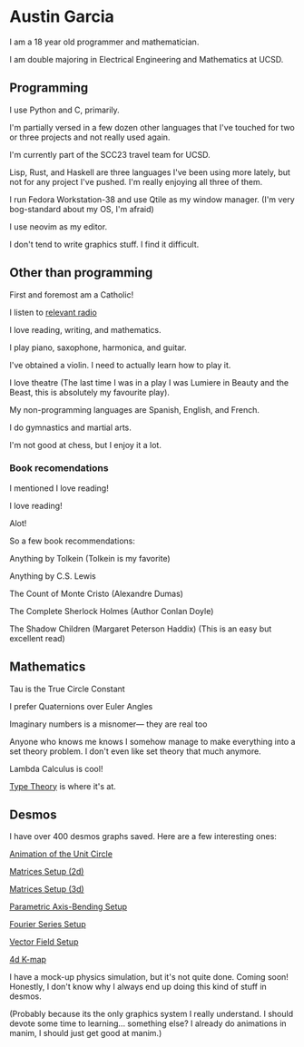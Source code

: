 # Austin Garcia

I am a 18 year old programmer and mathematician.

I am double majoring in Electrical Engineering and Mathematics at UCSD.

## Programming

I use Python and C, primarily. 

I'm partially versed in a few dozen other languages that I've touched for two or three projects and not really used again.

I'm currently part of the SCC23 travel team for UCSD.

Lisp, Rust, and Haskell are three languages I've been using more lately, but not for any project I've pushed. I'm really enjoying all three of them.

I run Fedora Workstation-38 and use Qtile as my window manager. (I'm very bog-standard about my OS, I'm afraid)

I use neovim as my editor. 

I don't tend to write graphics stuff. I find it difficult.

## Other than programming

First and foremost am a Catholic! 

I listen to [relevant radio](https://relevantradio.com/)

I love reading, writing, and mathematics.

I play piano, saxophone, harmonica, and guitar. 

I've obtained a violin. I need to actually learn how to play it.

I love theatre (The last time I was in a play I was Lumiere in Beauty and the Beast, this is absolutely my favourite play). 

My non-programming languages are Spanish, English, and French.

I do gymnastics and martial arts.

I'm not good at chess, but I enjoy it a lot. 

### Book recomendations

I mentioned I love reading!

I love reading!

Alot!

So a few book recommendations:

Anything by Tolkein (Tolkein is my favorite)

Anything by C.S. Lewis

The Count of Monte Cristo (Alexandre Dumas)

The Complete Sherlock Holmes (Author Conlan Doyle)

The Shadow Children (Margaret Peterson Haddix) (This is an easy but excellent read)

## Mathematics

Tau is the True Circle Constant

I prefer Quaternions over Euler Angles

Imaginary numbers is a misnomer— they are real too

Anyone who knows me knows I somehow manage to make everything into a set theory problem. I don't even like set theory that much anymore.

Lambda Calculus is cool!

[Type Theory](https://hott.github.io/book/hott-online-1404-g79e6d60.pdf) is where it's at.


## Desmos

I have over 400 desmos graphs saved. Here are a few interesting ones:

[Animation of the Unit Circle](https://www.desmos.com/calculator/lzorsicscy)

[Matrices Setup (2d)](https://www.desmos.com/calculator/0qj4jdzyxh)

[Matrices Setup (3d)](https://www.desmos.com/calculator/ydnve1a4wd)

[Parametric Axis-Bending Setup](https://www.desmos.com/calculator/v6m8whr37n)

[Fourier Series Setup](https://www.desmos.com/calculator/i35womijug)

[Vector Field Setup](https://www.desmos.com/calculator/rwfthstuvu)

[4d K-map](https://www.desmos.com/calculator/yg1ddxdrdb)

I have a mock-up physics simulation, but it's not quite done. Coming soon! Honestly, I don't know why I always end up doing this kind of stuff in desmos. 

(Probably because its the only graphics system I really understand. I should devote some time to learning... something else? I already do animations in manim, I should just get good at manim.)
